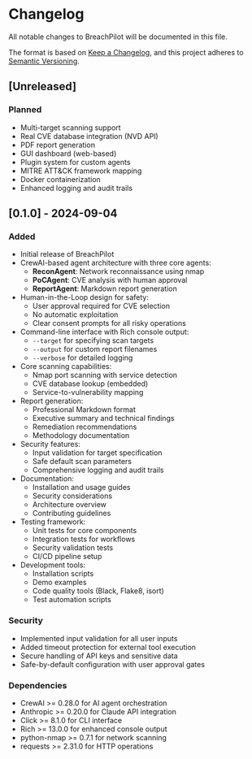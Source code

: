 # Changelog

All notable changes to BreachPilot will be documented in this file.

The format is based on [Keep a Changelog](https://keepachangelog.com/en/1.0.0/),
and this project adheres to [Semantic Versioning](https://semver.org/spec/v2.0.0.html).

## [Unreleased]

### Planned
- Multi-target scanning support
- Real CVE database integration (NVD API)
- PDF report generation
- GUI dashboard (web-based)
- Plugin system for custom agents
- MITRE ATT&CK framework mapping
- Docker containerization
- Enhanced logging and audit trails

## [0.1.0] - 2024-09-04

### Added
- Initial release of BreachPilot
- CrewAI-based agent architecture with three core agents:
  - **ReconAgent**: Network reconnaissance using nmap
  - **PoCAgent**: CVE analysis with human approval
  - **ReportAgent**: Markdown report generation
- Human-in-the-Loop design for safety:
  - User approval required for CVE selection
  - No automatic exploitation
  - Clear consent prompts for all risky operations
- Command-line interface with Rich console output:
  - `--target` for specifying scan targets
  - `--output` for custom report filenames
  - `--verbose` for detailed logging
- Core scanning capabilities:
  - Nmap port scanning with service detection
  - CVE database lookup (embedded)
  - Service-to-vulnerability mapping
- Report generation:
  - Professional Markdown format
  - Executive summary and technical findings
  - Remediation recommendations
  - Methodology documentation
- Security features:
  - Input validation for target specification
  - Safe default scan parameters
  - Comprehensive logging and audit trails
- Documentation:
  - Installation and usage guides
  - Security considerations
  - Architecture overview
  - Contributing guidelines
- Testing framework:
  - Unit tests for core components
  - Integration tests for workflows
  - Security validation tests
  - CI/CD pipeline setup
- Development tools:
  - Installation scripts
  - Demo examples
  - Code quality tools (Black, Flake8, isort)
  - Test automation scripts

### Security
- Implemented input validation for all user inputs
- Added timeout protection for external tool execution
- Secure handling of API keys and sensitive data
- Safe-by-default configuration with user approval gates

### Dependencies
- CrewAI >= 0.28.0 for AI agent orchestration
- Anthropic >= 0.20.0 for Claude API integration
- Click >= 8.1.0 for CLI interface
- Rich >= 13.0.0 for enhanced console output
- python-nmap >= 0.7.1 for network scanning
- requests >= 2.31.0 for HTTP operations